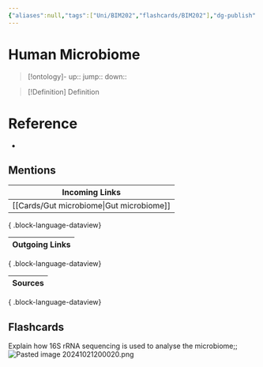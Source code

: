 ```yaml
---
{"aliases":null,"tags":["Uni/BIM202","flashcards/BIM202"],"dg-publish":true,"permalink":"/inbox/human-microbiome/","dgPassFrontmatter":true}
---
```


# Human Microbiome

> [!ontology]-
> up:: 
> jump:: 
> down:: 

> [!Definition] Definition

# Reference

- 

## Mentions

| Incoming Links                              |
| ------------------------------------------- |
| [[Cards/Gut microbiome\|Gut microbiome]] |

{ .block-language-dataview}

| Outgoing Links |
| -------------- |

{ .block-language-dataview}

| Sources |
| ------- |

{ .block-language-dataview}

## Flashcards

Explain how 16S rRNA sequencing is used to analyse the microbiome;;![Pasted image 20241021200020.png](/img/user/Extras/Images/Pasted%20image%2020241021200020.png)